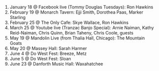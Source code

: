 1. January 18 @ Facebook live (Tommy Douglas Tuesdays): Ron Hawkins
1. February 19 @ Monarch Tavern: Ejji Smith, Dorothea Paas, Marker Starling
1. February 25 @ The Only Cafe: Skye Wallace, Ron Hawkins
1. March 25 @ Youtube live (Tranzac Banjo Special): Arnie Naiman, Kathy Reid-Naiman, Chris Quinn, Brian Taheny, Chris Coole, guests
1. May 19 @ Mandolin Live (from Thalia Hall, Chicago): The Mountain Goats
1. May 20 @ Massey Hall: Sarah Harmer
1. June 4 @ Do West Fest: Breeze, Metz
1. June 5 @ Do West Fest: Sloan
1. June 23 @ Danforth Music Hall: Waxahatchee
